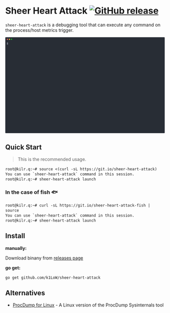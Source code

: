 # Sheer Heart Attack [![GitHub release](https://img.shields.io/github/release/k1LoW/sheer-heart-attack.svg)](https://github.com/k1LoW/sheer-heart-attack/releases)

`sheer-heart-attack` is a debugging tool that can execute any command on the process/host metrics trigger.

![screencast](screencast.svg)

## Quick Start

> This is the recommended usage.

``` console
root@kilr.q:~# source <(curl -sL https://git.io/sheer-heart-attack)
You can use `sheer-heart-attack` command in this session.
root@kilr.q:~# sheer-heart-attack launch
```

### In the case of fish :fish:

``` console
root@kilr.q:~# curl -sL https://git.io/sheer-heart-attack-fish | source
You can use `sheer-heart-attack` command in this session.
root@kilr.q:~# sheer-heart-attack launch
```

## Install

**manually:**

Download binany from [releases page](https://github.com/k1LoW/sheer-heart-attack/releases)

**go get:**

``` console
go get github.com/k1LoW/sheer-heart-attack
```

## Alternatives

- [ProcDump for Linux](https://github.com/Microsoft/ProcDump-for-Linux) - A Linux version of the ProcDump Sysinternals tool
